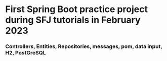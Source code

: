 # First Spring Boot practice project during SFJ tutorials in February 2023

### Controllers, Entities, Repositories, messages, pom, data input, H2, PostGreSQL

